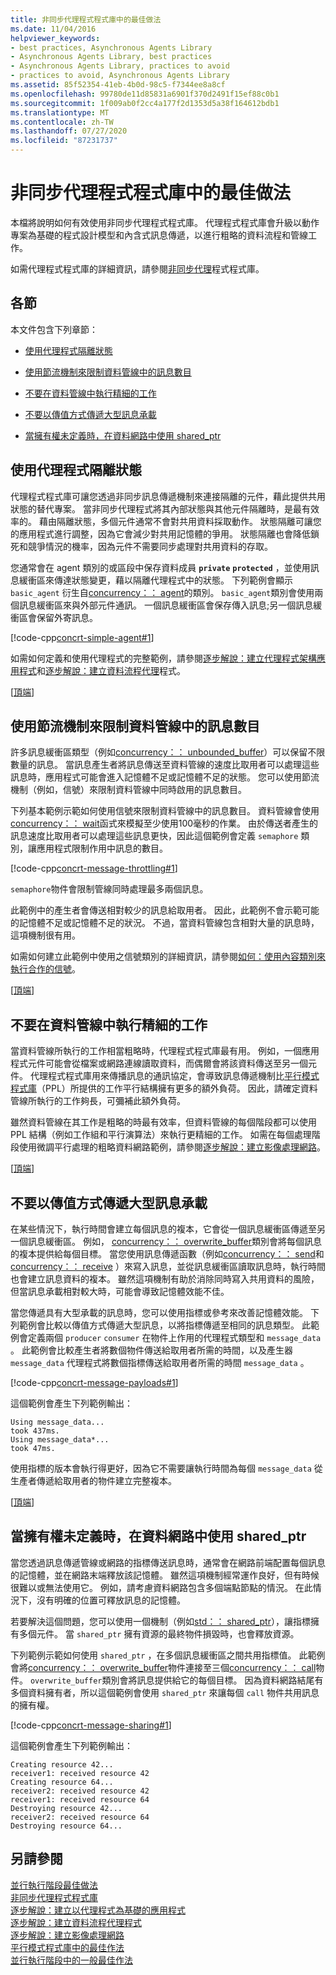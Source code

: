 ```yaml
---
title: 非同步代理程式程式庫中的最佳做法
ms.date: 11/04/2016
helpviewer_keywords:
- best practices, Asynchronous Agents Library
- Asynchronous Agents Library, best practices
- Asynchronous Agents Library, practices to avoid
- practices to avoid, Asynchronous Agents Library
ms.assetid: 85f52354-41eb-4b0d-98c5-f7344ee8a8cf
ms.openlocfilehash: 99780de11d85831a6901f370d2491f15ef88c0b1
ms.sourcegitcommit: 1f009ab0f2cc4a177f2d1353d5a38f164612bdb1
ms.translationtype: MT
ms.contentlocale: zh-TW
ms.lasthandoff: 07/27/2020
ms.locfileid: "87231737"
---
```

# <a name="best-practices-in-the-asynchronous-agents-library"></a>非同步代理程式程式庫中的最佳做法

本檔將說明如何有效使用非同步代理程式程式庫。 代理程式程式庫會升級以動作專案為基礎的程式設計模型和內含式訊息傳遞，以進行粗略的資料流程和管線工作。

如需代理程式程式庫的詳細資訊，請參閱[非同步代理](../../parallel/concrt/asynchronous-agents-library.md)程式程式庫。

## <a name="sections"></a><a name="top"></a>各節

本文件包含下列章節：

- [使用代理程式隔離狀態](#isolation)

- [使用節流機制來限制資料管線中的訊息數目](#throttling)

- [不要在資料管線中執行精細的工作](#fine-grained)

- [不要以傳值方式傳遞大型訊息承載](#large-payloads)

- [當擁有權未定義時，在資料網路中使用 shared_ptr](#ownership)

## <a name="use-agents-to-isolate-state"></a><a name="isolation"></a>使用代理程式隔離狀態

代理程式程式庫可讓您透過非同步訊息傳遞機制來連接隔離的元件，藉此提供共用狀態的替代專案。 當非同步代理程式將其內部狀態與其他元件隔離時，是最有效率的。 藉由隔離狀態，多個元件通常不會對共用資料採取動作。 狀態隔離可讓您的應用程式進行調整，因為它會減少對共用記憶體的爭用。 狀態隔離也會降低鎖死和競爭情況的機率，因為元件不需要同步處理對共用資料的存取。

您通常會在 agent 類別的或區段中保存資料成員 **`private`** **`protected`** ，並使用訊息緩衝區來傳達狀態變更，藉以隔離代理程式中的狀態。 下列範例會顯示 `basic_agent` 衍生自[concurrency：： agent](../../parallel/concrt/reference/agent-class.md)的類別。 `basic_agent`類別會使用兩個訊息緩衝區來與外部元件通訊。 一個訊息緩衝區會保存傳入訊息;另一個訊息緩衝區會保留外寄訊息。

[!code-cpp[concrt-simple-agent#1](../../parallel/concrt/codesnippet/cpp/best-practices-in-the-asynchronous-agents-library_1.cpp)]

如需如何定義和使用代理程式的完整範例，請參閱[逐步解說：建立代理程式架構應用程式](../../parallel/concrt/walkthrough-creating-an-agent-based-application.md)和[逐步解說：建立資料流程代理](../../parallel/concrt/walkthrough-creating-a-dataflow-agent.md)程式。

[[頂端](#top)]

## <a name="use-a-throttling-mechanism-to-limit-the-number-of-messages-in-a-data-pipeline"></a><a name="throttling"></a>使用節流機制來限制資料管線中的訊息數目

許多訊息緩衝區類型（例如[concurrency：： unbounded_buffer](reference/unbounded-buffer-class.md)）可以保留不限數量的訊息。 當訊息產生者將訊息傳送至資料管線的速度比取用者可以處理這些訊息時，應用程式可能會進入記憶體不足或記憶體不足的狀態。 您可以使用節流機制（例如，信號）來限制資料管線中同時啟用的訊息數目。

下列基本範例示範如何使用信號來限制資料管線中的訊息數目。 資料管線會使用[concurrency：： wait](reference/concurrency-namespace-functions.md#wait)函式來模擬至少使用100毫秒的作業。 由於傳送者產生的訊息速度比取用者可以處理這些訊息更快，因此這個範例會定義 `semaphore` 類別，讓應用程式限制作用中訊息的數目。

[!code-cpp[concrt-message-throttling#1](../../parallel/concrt/codesnippet/cpp/best-practices-in-the-asynchronous-agents-library_2.cpp)]

`semaphore`物件會限制管線同時處理最多兩個訊息。

此範例中的產生者會傳送相對較少的訊息給取用者。 因此，此範例不會示範可能的記憶體不足或記憶體不足的狀況。 不過，當資料管線包含相對大量的訊息時，這項機制很有用。

如需如何建立此範例中使用之信號類別的詳細資訊，請參閱[如何：使用內容類別來執行合作的信號](../../parallel/concrt/how-to-use-the-context-class-to-implement-a-cooperative-semaphore.md)。

[[頂端](#top)]

## <a name="do-not-perform-fine-grained-work-in-a-data-pipeline"></a><a name="fine-grained"></a>不要在資料管線中執行精細的工作

當資料管線所執行的工作相當粗略時，代理程式程式庫最有用。 例如，一個應用程式元件可能會從檔案或網路連線讀取資料，而偶爾會將該資料傳送至另一個元件。 代理程式程式庫用來傳播訊息的通訊協定，會導致訊息傳遞機制比[平行模式程式庫](../../parallel/concrt/parallel-patterns-library-ppl.md)（PPL）所提供的工作平行結構擁有更多的額外負荷。 因此，請確定資料管線所執行的工作夠長，可彌補此額外負荷。

雖然資料管線在其工作是粗略的時最有效率，但資料管線的每個階段都可以使用 PPL 結構（例如工作組和平行演算法）來執行更精細的工作。 如需在每個處理階段使用微調平行處理的粗略資料網路範例，請參閱[逐步解說：建立影像處理網路](../../parallel/concrt/walkthrough-creating-an-image-processing-network.md)。

[[頂端](#top)]

## <a name="do-not-pass-large-message-payloads-by-value"></a><a name="large-payloads"></a>不要以傳值方式傳遞大型訊息承載

在某些情況下，執行時間會建立每個訊息的複本，它會從一個訊息緩衝區傳遞至另一個訊息緩衝區。 例如， [concurrency：： overwrite_buffer](../../parallel/concrt/reference/overwrite-buffer-class.md)類別會將每個訊息的複本提供給每個目標。 當您使用訊息傳遞函數（例如[concurrency：： send](reference/concurrency-namespace-functions.md#send)和[concurrency：： receive](reference/concurrency-namespace-functions.md#receive) ）來寫入訊息，並從訊息緩衝區讀取訊息時，執行時間也會建立訊息資料的複本。 雖然這項機制有助於消除同時寫入共用資料的風險，但當訊息承載相對較大時，可能會導致記憶體效能不佳。

當您傳遞具有大型承載的訊息時，您可以使用指標或參考來改善記憶體效能。 下列範例會比較以傳值方式傳遞大型訊息，以將指標傳遞至相同的訊息類型。 此範例會定義兩個 `producer` `consumer` 在物件上作用的代理程式類型和 `message_data` 。 此範例會比較產生者將數個物件傳送給取用者所需的時間，以及產生器 `message_data` 代理程式將數個指標傳送給取用者所需的時間 `message_data` 。

[!code-cpp[concrt-message-payloads#1](../../parallel/concrt/codesnippet/cpp/best-practices-in-the-asynchronous-agents-library_3.cpp)]

這個範例會產生下列範例輸出：

```Output
Using message_data...
took 437ms.
Using message_data*...
took 47ms.
```

使用指標的版本會執行得更好，因為它不需要讓執行時間為每個 `message_data` 從生產者傳遞給取用者的物件建立完整複本。

[[頂端](#top)]

## <a name="use-shared_ptr-in-a-data-network-when-ownership-is-undefined"></a><a name="ownership"></a>當擁有權未定義時，在資料網路中使用 shared_ptr

當您透過訊息傳遞管線或網路的指標傳送訊息時，通常會在網路前端配置每個訊息的記憶體，並在網路末端釋放該記憶體。 雖然這項機制經常運作良好，但有時候很難以或無法使用它。 例如，請考慮資料網路包含多個端點節點的情況。 在此情況下，沒有明確的位置可釋放訊息的記憶體。

若要解決這個問題，您可以使用一個機制（例如[std：： shared_ptr](../../standard-library/shared-ptr-class.md)），讓指標擁有多個元件。 當 `shared_ptr` 擁有資源的最終物件損毀時，也會釋放資源。

下列範例示範如何使用 `shared_ptr` ，在多個訊息緩衝區之間共用指標值。 此範例會將[concurrency：： overwrite_buffer](../../parallel/concrt/reference/overwrite-buffer-class.md)物件連接至三個[concurrency：： call](../../parallel/concrt/reference/call-class.md)物件。 `overwrite_buffer`類別會將訊息提供給它的每個目標。 因為資料網路結尾有多個資料擁有者，所以這個範例會使用 `shared_ptr` 來讓每個 `call` 物件共用訊息的擁有權。

[!code-cpp[concrt-message-sharing#1](../../parallel/concrt/codesnippet/cpp/best-practices-in-the-asynchronous-agents-library_4.cpp)]

這個範例會產生下列範例輸出：

```Output
Creating resource 42...
receiver1: received resource 42
Creating resource 64...
receiver2: received resource 42
receiver1: received resource 64
Destroying resource 42...
receiver2: received resource 64
Destroying resource 64...
```

## <a name="see-also"></a>另請參閱

[並行執行階段最佳做法](../../parallel/concrt/concurrency-runtime-best-practices.md)<br/>
[非同步代理程式程式庫](../../parallel/concrt/asynchronous-agents-library.md)<br/>
[逐步解說：建立以代理程式為基礎的應用程式](../../parallel/concrt/walkthrough-creating-an-agent-based-application.md)<br/>
[逐步解說：建立資料流程代理程式](../../parallel/concrt/walkthrough-creating-a-dataflow-agent.md)<br/>
[逐步解說：建立影像處理網路](../../parallel/concrt/walkthrough-creating-an-image-processing-network.md)<br/>
[平行模式程式庫中的最佳作法](../../parallel/concrt/best-practices-in-the-parallel-patterns-library.md)<br/>
[並行執行階段中的一般最佳作法](../../parallel/concrt/general-best-practices-in-the-concurrency-runtime.md)
